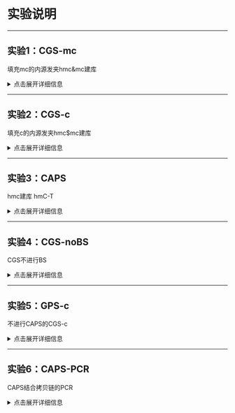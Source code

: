 # 实验说明

---

## 实验1：CGS-mc
填充mc的内源发夹hmc&mc建库

<details>
<summary>点击展开详细信息</summary>

在这里可以添加关于实验1的详细说明和备注。

</details>

---

## 实验2：CGS-c
填充c的内源发夹hmc$mc建库

<details>
<summary>点击展开详细信息</summary>

在这里可以添加关于实验2的详细说明和备注。

</details>

---

## 实验3：CAPS
hmc建库 hmC-T

<details>
<summary>点击展开详细信息</summary>

在这里可以添加关于实验3的详细说明和备注。

</details>

---

## 实验4：CGS-noBS
CGS不进行BS

<details>
<summary>点击展开详细信息</summary>

在这里可以添加关于实验4的详细说明和备注。

</details>

---

## 实验5：GPS-c
不进行CAPS的CGS-c

<details>
<summary>点击展开详细信息</summary>

在这里可以添加关于实验5的详细说明和备注。

</details>

---

## 实验6：CAPS-PCR
CAPS结合拷贝链的PCR

<details>
<summary>点击展开详细信息</summary>

在这里可以添加关于实验6的详细说明和备注。

</details>

